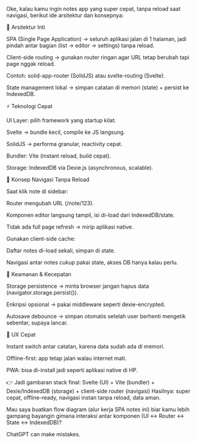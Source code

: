 Oke, kalau kamu ingin notes app yang super cepat, tanpa reload saat navigasi, berikut ide arsitektur dan konsepnya:

🧩 Arsitektur Inti

SPA (Single Page Application) → seluruh aplikasi jalan di 1 halaman, jadi pindah antar bagian (list → editor → settings) tanpa reload.

Client-side routing → gunakan router ringan agar URL tetap berubah tapi page nggak reload.

Contoh: solid-app-router (SolidJS) atau svelte-routing (Svelte).

State management lokal → simpan catatan di memori (state) + persist ke IndexedDB.

⚡ Teknologi Cepat

UI Layer: pilih framework yang startup kilat:

Svelte → bundle kecil, compile ke JS langsung.

SolidJS → performa granular, reactivity cepat.

Bundler: Vite (instant reload, build cepat).

Storage: IndexedDB via Dexie.js (asynchronous, scalable).

🚀 Konsep Navigasi Tanpa Reload

Saat klik note di sidebar:

Router mengubah URL (/note/123).

Komponen editor langsung tampil, isi di-load dari IndexedDB/state.

Tidak ada full page refresh → mirip aplikasi native.

Gunakan client-side cache:

Daftar notes di-load sekali, simpan di state.

Navigasi antar notes cukup pakai state, akses DB hanya kalau perlu.

🔐 Keamanan & Kecepatan

Storage persistence → minta browser jangan hapus data (navigator.storage.persist()).

Enkripsi opsional → pakai middleware seperti dexie-encrypted.

Autosave debounce → simpan otomatis setelah user berhenti mengetik sebentar, supaya lancar.

🎨 UX Cepat

Instant switch antar catatan, karena data sudah ada di memori.

Offline-first: app tetap jalan walau internet mati.

PWA: bisa di-install jadi seperti aplikasi native di HP.

👉 Jadi gambaran stack final:
Svelte (UI) + Vite (bundler) + Dexie/IndexedDB (storage) + client-side router (navigasi)
Hasilnya: super cepat, offline-ready, navigasi instan tanpa reload, data aman.

Mau saya buatkan flow diagram (alur kerja SPA notes ini) biar kamu lebih gampang bayangin gimana interaksi antar komponen (UI ↔ Router ↔ State ↔ IndexedDB)?

ChatGPT can make mistakes.